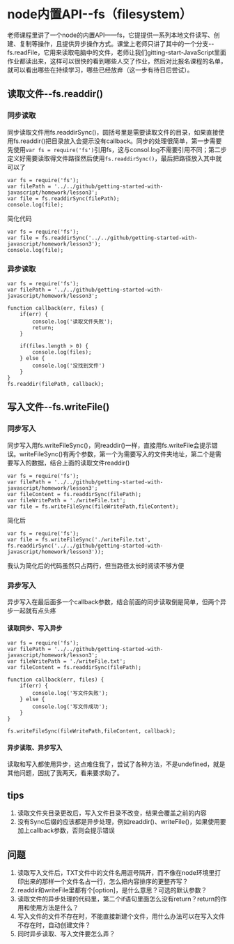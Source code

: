 # node内置API--fs（filesystem）
老师课程里讲了一个node的内置API——fs，它提提供一系列本地文件读写、创建、复制等操作，且提供异步操作方式。课堂上老师只讲了其中的一个分支--fs.readFile，它用来读取电脑中的文件，老师让我们gitting-start-JavaScript里面作业都读出来，这样可以很快的看到哪些人交了作业，然后对比报名课程的名单，就可以看出哪些在持续学习，哪些已经放弃（这一步有待日后尝试）。

## 读取文件--fs.readdir()
### 同步读取
同步读取文件用fs.readdirSync()，圆括号里是需要读取文件的目录，如果直接使用fs.readdir()把目录放入会提示没有callback。同步的处理很简单，第一步需要先使用```var fs = require('fs')```引用fs，这与consol.log不需要引用不同；第二步定义好需要读取得文件路径然后使用```fs.readdirSync()```，最后把路径放入其中就可以了

```
var fs = require('fs');
var filePath = '../../github/getting-started-with-javascript/homework/lesson3';
var file = fs.readdirSync(filePath);
console.log(file);
```

简化代码
```
var fs = require('fs');
var file = fs.readdirSync('../../github/getting-started-with-javascript/homework/lesson3');
console.log(file);
```

### 异步读取

```
var fs = require('fs');
var filePath = '../../github/getting-started-with-javascript/homework/lesson3';

function callback(err, files) {
    if(err) {
        console.log('读取文件失败');
        return;
    }
    
    if(files.length > 0) {
        console.log(files);
    } else {
        console.log('没找到文件')
    }
}
fs.readdir(filePath, callback);
```

## 写入文件--fs.writeFile()

### 同步写入
同步写入用fs.writeFileSync()，同readdir()一样，直接用fs.writeFile会提示错误。writeFileSync()有两个参数，第一个为需要写入的文件夹地址，第二个是需要写入的数据，结合上面的读取文件readdir()
```
var fs = require('fs');
var filePath = '../../github/getting-started-with-javascript/homework/lesson3';
var fileContent = fs.readdirSync(filePath);
var fileWritePath = './writeFile.txt';
var file = fs.writeFileSync(fileWritePath,fileContent);
```

简化后
```
var fs = require('fs');
var file = fs.writeFileSync('./writeFile.txt', fs.readdirSync('../../github/getting-started-with-javascript/homework/lesson3'));
```
我认为简化后的代码虽然只占两行，但当路径太长时阅读不够方便

### 异步写入
异步写入在最后面多一个callback参数，结合前面的同步读取倒是简单，但两个异步一起就有点头疼
#### 读取同步、写入异步
```
var fs = require('fs');
var filePath = '../../github/getting-started-with-javascript/homework/lesson3';
var fileWritePath = './writeFile.txt';
var fileContent = fs.readdirSync(filePath);

function callback(err, files) {
    if(err) {
        console.log('写文件失败');
    } else {
        console.log('写文件成功');
    }
}

fs.writeFileSync(fileWritePath,fileContent, callback);

```

#### 异步读取、异步写入
读取和写入都使用异步，这点难住我了，尝试了各种方法，不是undefined，就是其他问题，困扰了我两天，看来要求助了。


## tips
1. 读取文件夹目录更改后，写入文件目录不改变，结果会覆盖之前的内容
2. 没有Sync后缀的应该都是异步处理，例如readdir()、writeFile()，如果使用要加上callback参数，否则会提示错误

## 问题
1. 读取写入文件后，TXT文件中的文件名用逗号隔开，而不像在node环境里打印出来的那样一个文件名占一行，怎么把内容排序的更整齐写？
2. readdir和writeFile里都有个[option]，是什么意思？可选的默认参数？
3. 读取文件的异步处理的代码里，第二个if语句里面怎么没有return？return的作用和使用方法是什么？
4. 写入文件的文件不存在时，不能直接新建个文件，用什么办法可以在写入文件不存在时，自动创建文件？
5. 同时异步读取、写入文件要怎么弄？
